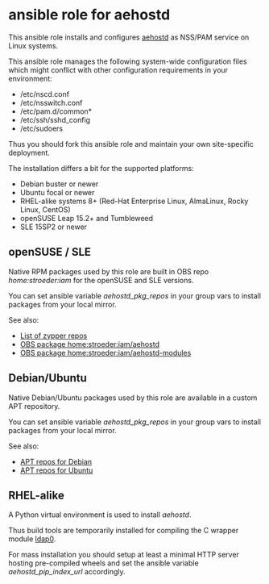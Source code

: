 ansible role for aehostd
========================

This ansible role installs and configures
[aehostd](https://www.ae-dir.com/aehostd.html)
as NSS/PAM service on Linux systems.

This ansible role manages the following system-wide configuration files
which might conflict with other configuration requirements in your
environment:

  * /etc/nscd.conf
  * /etc/nsswitch.conf
  * /etc/pam.d/common*
  * /etc/ssh/sshd_config
  * /etc/sudoers

Thus you should fork this ansible role and maintain your own site-specific
deployment.

The installation differs a bit for the supported platforms:

  * Debian buster or newer
  * Ubuntu focal or newer
  * RHEL-alike systems 8+ (Red-Hat Enterprise Linux, AlmaLinux, Rocky Linux, CentOS)
  * openSUSE Leap 15.2+ and Tumbleweed
  * SLE 15SP2 or newer

openSUSE / SLE
--------------

Native RPM packages used by this role are built in OBS repo
_home:stroeder:iam_ for the openSUSE and SLE versions.

You can set ansible variable _aehostd_pkg_repos_ in your group vars
to install packages from your local mirror.

See also:
  * [List of zypper repos](https://download.opensuse.org/repositories/home:/stroeder:/iam/)
  * [OBS package home:stroeder:iam/aehostd](https://build.opensuse.org/package/show/home:stroeder:iam/aehostd)
  * [OBS package home:stroeder:iam/aehostd-modules](https://build.opensuse.org/package/show/home:stroeder:iam/aehostd-modules)

Debian/Ubuntu
-------------

Native Debian/Ubuntu packages used by this role are available
in a custom APT repository.

You can set ansible variable _aehostd_pkg_repos_ in your group vars
to install packages from your local mirror.

See also:
  * [APT repos for Debian](https://ae-dir.com/repo/debian/)
  * [APT repos for Ubuntu](https://ae-dir.com/repo/ubuntu/)

RHEL-alike
----------

A Python virtual environment is used to install _aehostd_.

Thus build tools are temporarily installed for compiling the C
wrapper module [ldap0](https://pypi.org/project/ldap0/).

For mass installation you should setup at least a minimal
HTTP server hosting pre-compiled wheels and set the ansible
variable _aehostd_pip_index_url_ accordingly.
